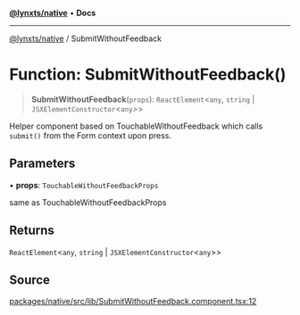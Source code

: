 [**@lynxts/native**](../README.md) • **Docs**

***

[@lynxts/native](../README.md) / SubmitWithoutFeedback

# Function: SubmitWithoutFeedback()

> **SubmitWithoutFeedback**(`props`): `ReactElement`\<`any`, `string` \| `JSXElementConstructor`\<`any`\>\>

Helper component based on TouchableWithoutFeedback which calls
`submit()` from the Form context upon press.

## Parameters

• **props**: `TouchableWithoutFeedbackProps`

same as TouchableWithoutFeedbackProps

## Returns

`ReactElement`\<`any`, `string` \| `JSXElementConstructor`\<`any`\>\>

## Source

[packages/native/src/lib/SubmitWithoutFeedback.component.tsx:12](https://github.com/JoseLion/lynxts/blob/main/packages/native/src/lib/SubmitWithoutFeedback.component.tsx#L12)
